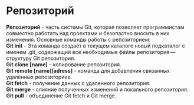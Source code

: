 # Репозиторий

<strong>Репозиторий</strong> - часть системы Git, которая позволяет программистам совместно работать над проектами и безопастно вносить в них изменения.
Основные команды работы с репозиторием:</br>
**Git init** - Эта команда создаёт в текущем каталоге новый подкаталог с именем .git, содержащий все необходимые файлы репозитория — структуру Git репозитория.</br>
**Git clone [name]** - копирование репозитория.</br>
**Git remote [name][adress]** - команда для добавления связанных удаленных репозиториев.</br>
**Git fetch** - получение данных с удаленного репозитория.</br>
**Git merge** - слияние полученных изменений и локального репозитория.</br>
**Git pull** - объединение Git fetch и Git merge.</br>
